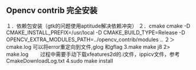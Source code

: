 ## Opencv contrib 完全安装
１．依赖包安装（gtk的问题使用aptitude解决依赖冲突）
２．cmake 
cmake -D CMAKE_INSTALL_PREFIX=/usr/local -D CMAKE_BUILD_TYPE=Release -D OPENCV_EXTRA_MODULES_PATH=../opencv_contrib/modules ..  ２＞cmake.log
可以将error重定向到文件,glog 和gflag
3.make 
make  j8 2> make.log　　
过程中需要手动下载xfeatures2d的.i文件，ippicv文件，参考CmakeDownloadLog.txt 
4.sudo make install 
